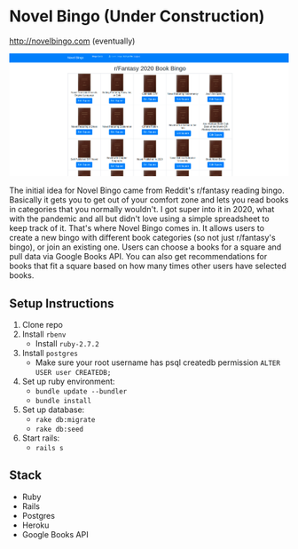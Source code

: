 # Novel Bingo (Under Construction)

http://novelbingo.com (eventually)

![Screenshot](app/webpacker/images/Screenshot.png?raw=true "Novel Bingo")

The initial idea for Novel Bingo came from Reddit's r/fantasy reading bingo. Basically it gets you to get out of your comfort zone and lets you read books in categories that you normally wouldn't. I got super into it in 2020, what with the pandemic and all but didn't love using a simple spreadsheet to keep track of it. That's where Novel Bingo comes in. It allows users to create a new bingo with different book categories (so not just r/fantasy's bingo), or join an existing one. Users can choose a books for a square and pull data via Google Books API. You can also get recommendations for books that fit a square based on how many times other users have selected books. 

## Setup Instructions

1. Clone repo
2. Install `rbenv`
   - Install `ruby-2.7.2`
3. Install `postgres`
   - Make sure your root username has psql createdb permission `ALTER USER user CREATEDB;`
4. Set up ruby environment:
   - `bundle update --bundler`
   - `bundle install`
5. Set up database:
   - `rake db:migrate`
   - `rake db:seed`
6. Start rails:
   - `rails s`

## Stack

- Ruby
- Rails
- Postgres
- Heroku
- Google Books API
